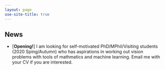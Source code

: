 ```yaml
---
layout: page
use-site-title: true
---
```


## News
- [**Opening!**] I am looking for self-motivated PhD/MPhil/Visiting students (2020 Sping/Autumn) who has aspirations in working out vision problems with tools of mathmatics and machine learning. Email me with your CV if you are interested.
